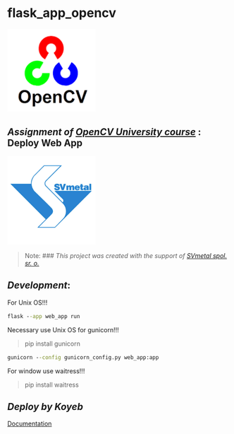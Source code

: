 # **flask_app_opencv**

<img src="notebooks/img/OpenCV_logo.png" alt="OpenCV logo" style="width: 200px;"/>

## ***Assignment of [OpenCV University course](https://opencv.org/university/computer-vision-and-deep-learning-applications/)* : Deploy Web App**


<img src="notebooks/img/SVmetalLogo.png" alt="SVmetal logo" style="width: 200px;"/>

>Note: ### *This project was created with the support of [SVmetal spol. sr. o.](https://www.svmetal.cz/cs)*


## ***Development***:
For Unix OS!!!

```cmd
flask --app web_app run
```
Necessary use Unix OS for gunicorn!!!

> pip install gunicorn

```cmd
gunicorn --config gunicorn_config.py web_app:app
```

For window use waitress!!!

> pip install waitress

## ***Deploy by Koyeb***

[Documentation](#)